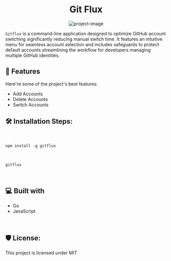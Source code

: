 <h1 align="center" id="title">Git Flux</h1>

<p align="center"><img src="https://socialify.git.ci/aryan-michael/gitflux/image?description=1&amp;descriptionEditable=A%20command-line%20application%20designed%20to%20optimize%20GitHub%20account%20switching%2C%20reducing%20manual%20switch%20time.%20&amp;font=Source%20Code%20Pro&amp;forks=1&amp;language=1&amp;name=1&amp;pattern=Brick%20Wall&amp;pulls=1&amp;stargazers=1&amp;theme=Light" alt="project-image"></p>

<p id="description"> <code>Gitflux</code> is a command-line application designed to optimize GitHub account switching significantly reducing manual switch time. It features an intuitive menu for seamless account selection and includes safeguards to protect default accounts streamlining the workflow for developers managing multiple GitHub identities.</p>

  
  
<h2>🧐 Features</h2>

Here're some of the project's best features:

*   Add Accounts
*   Delete Accounts
*   Switch Accounts

<h2>🛠️ Installation Steps:</h2>
<br/>

```
npm install -g gitflux
```

<br/>

```
gitflux
```
<br/>
  
  
<h2>💻 Built with</h2>

*   Go
*   JavaScript
<br/>

<h2>🛡️ License:</h2>

This project is licensed under MIT
